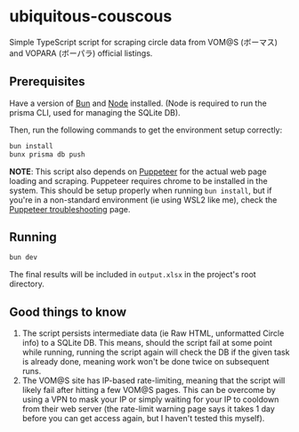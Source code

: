 # ubiquitous-couscous

Simple TypeScript script for scraping circle data from VOM@S (ボーマス) and VOPARA (ボーパラ) official listings.

## Prerequisites

Have a version of [Bun](https://bun.sh) and [Node](https://nodejs.org) installed. (Node is required to run the prisma CLI, used for managing the SQLite DB).

Then, run the following commands to get the environment setup correctly:

```bash
bun install
bunx prisma db push
```

**NOTE**: This script also depends on [Puppeteer](https://pptr.dev/) for the actual web page loading and scraping. Puppeteer requires chrome to be installed in the system. This should be setup properly when running `bun install`, but if you're in a non-standard environment (ie using WSL2 like me), check the [Puppeteer troubleshooting](https://pptr.dev/troubleshooting) page.

## Running

```bash
bun dev
```

The final results will be included in `output.xlsx` in the project's root directory.

## Good things to know

1. The script persists intermediate data (ie Raw HTML, unformatted Circle info) to a SQLite DB. This means, should the script fail at some point while running, running the script again will check the DB if the given task is already done, meaning work won't be done twice on subsequent runs.
2. The VOM@S site has IP-based rate-limiting, meaning that the script will likely fail after hitting a few VOM@S pages. This can be overcome by using a VPN to mask your IP or simply waiting for your IP to cooldown from their web server (the rate-limit warning page says it takes 1 day before you can get access again, but I haven't tested this myself).
